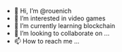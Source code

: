 - 👋 Hi, I’m @rouenich
- 👀 I’m interested in video games
- 🌱 I’m currently learning blockchain
- 💞️ I’m looking to collaborate on ...
- 📫 How to reach me ...

<!---
rouenich/rouenich is a ✨ special ✨ repository because its `README.md` (this file) appears on your GitHub profile.
You can click the Preview link to take a look at your changes.
--->
